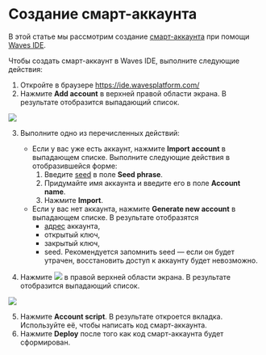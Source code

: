 # Создание смарт-аккаунта

В этой статье мы рассмотрим создание [смарт-аккаунта](/blockchain/account/smart-account.md) при помощи [Waves IDE](/smart-contracts/tools/waves-ide.md).

Чтобы создать смарт-аккаунт в Waves IDE, выполните следующие действия:

1. Откройте в браузере https://ide.wavesplatform.com/
2. Нажмите **Add account** в верхней правой области экрана. В результате отобразится выпадающий список.

![](/smart-contracts/img/add_account.png)

3. Выполните одно из перечисленных действий:

    - Если у вас уже есть аккаунт, нажмите **Import account** в выпадающем списке. Выполните следующие действия в отобразившейся форме:
        1. Введите [seed](/waves-client/frequently-asked-questions-faq/account-management/seed-phrase.md) в поле **Seed phrase**.
        2. Придумайте имя аккаунта и введите его в поле **Account name**.
        3. Нажмите **Import**.
    - Если у вас нет аккаунта, нажмите **Generate new account** в выпадающем списке. В результате отобразятся
        - [адрес](/blockchain/account/address.md) аккаунта,
        - открытый ключ,
        - закрытый ключ,
        - seed. Рекомендуется запомнить seed — если он будет утрачен, восстановить доступ к аккаунту будет невозможно.

4. Нажмите ![](/smart-contracts/img/plus.png) в правой верхней области экрана. В результате отобразится выпадающий список.

![](/smart-contracts/img/plus2.png)

5. Нажмите **Account script**. В результате откроется вкладка. Используйте её, чтобы написать код смарт-аккаунта.
6. Нажмите **Deploy** после того как код смарт-аккаунта будет сформирован.
